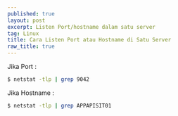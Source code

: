 ```yaml
---
published: true
layout: post
excerpt: Listen Port/hostname dalam satu server
tag: Linux
title: Cara Listen Port atau Hostname di Satu Server
raw_title: true
---
```

Jika Port :
```sh
$ netstat -tlp | grep 9042
```

Jika Hostname :
```sh
$ netstat -tlp | grep APPAPISIT01
```
